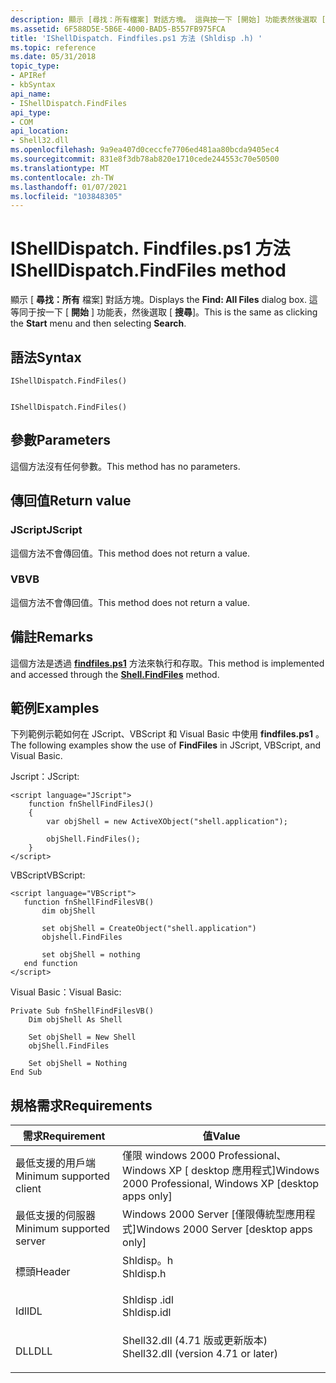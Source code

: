 ```yaml
---
description: 顯示 [尋找：所有檔案] 對話方塊。 這與按一下 [開始] 功能表然後選取 [搜尋] 相同。
ms.assetid: 6F588D5E-5B6E-4000-BAD5-B557FB975FCA
title: 'IShellDispatch. Findfiles.ps1 方法 (Shldisp .h) '
ms.topic: reference
ms.date: 05/31/2018
topic_type:
- APIRef
- kbSyntax
api_name:
- IShellDispatch.FindFiles
api_type:
- COM
api_location:
- Shell32.dll
ms.openlocfilehash: 9a9ea407d0ceccfe7706ed481aa80bcda9405ec4
ms.sourcegitcommit: 831e8f3db78ab820e1710cede244553c70e50500
ms.translationtype: MT
ms.contentlocale: zh-TW
ms.lasthandoff: 01/07/2021
ms.locfileid: "103848305"
---
```

# <a name="ishelldispatchfindfiles-method"></a><span data-ttu-id="cb94b-104">IShellDispatch. Findfiles.ps1 方法</span><span class="sxs-lookup"><span data-stu-id="cb94b-104">IShellDispatch.FindFiles method</span></span>

<span data-ttu-id="cb94b-105">顯示 [ **尋找：所有** 檔案] 對話方塊。</span><span class="sxs-lookup"><span data-stu-id="cb94b-105">Displays the **Find: All Files** dialog box.</span></span> <span data-ttu-id="cb94b-106">這等同于按一下 [ **開始** ] 功能表，然後選取 [ **搜尋**]。</span><span class="sxs-lookup"><span data-stu-id="cb94b-106">This is the same as clicking the **Start** menu and then selecting **Search**.</span></span>

## <a name="syntax"></a><span data-ttu-id="cb94b-107">語法</span><span class="sxs-lookup"><span data-stu-id="cb94b-107">Syntax</span></span>


```JScript
IShellDispatch.FindFiles()
```


```VB

IShellDispatch.FindFiles()
```





## <a name="parameters"></a><span data-ttu-id="cb94b-108">參數</span><span class="sxs-lookup"><span data-stu-id="cb94b-108">Parameters</span></span>

<span data-ttu-id="cb94b-109">這個方法沒有任何參數。</span><span class="sxs-lookup"><span data-stu-id="cb94b-109">This method has no parameters.</span></span>

## <a name="return-value"></a><span data-ttu-id="cb94b-110">傳回值</span><span class="sxs-lookup"><span data-stu-id="cb94b-110">Return value</span></span>

### <a name="jscript"></a><span data-ttu-id="cb94b-111">JScript</span><span class="sxs-lookup"><span data-stu-id="cb94b-111">JScript</span></span>

<span data-ttu-id="cb94b-112">這個方法不會傳回值。</span><span class="sxs-lookup"><span data-stu-id="cb94b-112">This method does not return a value.</span></span>

### <a name="vb"></a><span data-ttu-id="cb94b-113">VB</span><span class="sxs-lookup"><span data-stu-id="cb94b-113">VB</span></span>

<span data-ttu-id="cb94b-114">這個方法不會傳回值。</span><span class="sxs-lookup"><span data-stu-id="cb94b-114">This method does not return a value.</span></span>

## <a name="remarks"></a><span data-ttu-id="cb94b-115">備註</span><span class="sxs-lookup"><span data-stu-id="cb94b-115">Remarks</span></span>

<span data-ttu-id="cb94b-116">這個方法是透過 [**findfiles.ps1**](shell-findfiles.md) 方法來執行和存取。</span><span class="sxs-lookup"><span data-stu-id="cb94b-116">This method is implemented and accessed through the [**Shell.FindFiles**](shell-findfiles.md) method.</span></span>

## <a name="examples"></a><span data-ttu-id="cb94b-117">範例</span><span class="sxs-lookup"><span data-stu-id="cb94b-117">Examples</span></span>

<span data-ttu-id="cb94b-118">下列範例示範如何在 JScript、VBScript 和 Visual Basic 中使用 **findfiles.ps1** 。</span><span class="sxs-lookup"><span data-stu-id="cb94b-118">The following examples show the use of **FindFiles** in JScript, VBScript, and Visual Basic.</span></span>

<span data-ttu-id="cb94b-119">Jscript：</span><span class="sxs-lookup"><span data-stu-id="cb94b-119">JScript:</span></span>


```JScript
<script language="JScript">
    function fnShellFindFilesJ()
    {
        var objShell = new ActiveXObject("shell.application");
        
        objShell.FindFiles();
    }
</script>
```



<span data-ttu-id="cb94b-120">VBScript</span><span class="sxs-lookup"><span data-stu-id="cb94b-120">VBScript:</span></span>


```VB
<script language="VBScript">
   function fnShellFindFilesVB()
       dim objShell
       
       set objShell = CreateObject("shell.application")
       objshell.FindFiles

       set objShell = nothing
   end function
</script>
```



<span data-ttu-id="cb94b-121">Visual Basic：</span><span class="sxs-lookup"><span data-stu-id="cb94b-121">Visual Basic:</span></span>


```VB
Private Sub fnShellFindFilesVB()
    Dim objShell As Shell

    Set objShell = New Shell
    objShell.FindFiles

    Set objShell = Nothing
End Sub
```



## <a name="requirements"></a><span data-ttu-id="cb94b-122">規格需求</span><span class="sxs-lookup"><span data-stu-id="cb94b-122">Requirements</span></span>



| <span data-ttu-id="cb94b-123">需求</span><span class="sxs-lookup"><span data-stu-id="cb94b-123">Requirement</span></span> | <span data-ttu-id="cb94b-124">值</span><span class="sxs-lookup"><span data-stu-id="cb94b-124">Value</span></span> |
|-------------------------------------|----------------------------------------------------------------------------------------------------------------|
| <span data-ttu-id="cb94b-125">最低支援的用戶端</span><span class="sxs-lookup"><span data-stu-id="cb94b-125">Minimum supported client</span></span><br/> | <span data-ttu-id="cb94b-126">僅限 windows 2000 Professional、Windows XP \[ desktop 應用程式\]</span><span class="sxs-lookup"><span data-stu-id="cb94b-126">Windows 2000 Professional, Windows XP \[desktop apps only\]</span></span><br/>                                         |
| <span data-ttu-id="cb94b-127">最低支援的伺服器</span><span class="sxs-lookup"><span data-stu-id="cb94b-127">Minimum supported server</span></span><br/> | <span data-ttu-id="cb94b-128">Windows 2000 Server \[僅限傳統型應用程式\]</span><span class="sxs-lookup"><span data-stu-id="cb94b-128">Windows 2000 Server \[desktop apps only\]</span></span><br/>                                                           |
| <span data-ttu-id="cb94b-129">標頭</span><span class="sxs-lookup"><span data-stu-id="cb94b-129">Header</span></span><br/>                   | <dl> <span data-ttu-id="cb94b-130"><dt>Shldisp。h</dt></span><span class="sxs-lookup"><span data-stu-id="cb94b-130"><dt>Shldisp.h</dt></span></span> </dl>                           |
| <span data-ttu-id="cb94b-131">Idl</span><span class="sxs-lookup"><span data-stu-id="cb94b-131">IDL</span></span><br/>                      | <dl> <span data-ttu-id="cb94b-132"><dt>Shldisp .idl</dt></span><span class="sxs-lookup"><span data-stu-id="cb94b-132"><dt>Shldisp.idl</dt></span></span> </dl>                         |
| <span data-ttu-id="cb94b-133">DLL</span><span class="sxs-lookup"><span data-stu-id="cb94b-133">DLL</span></span><br/>                      | <dl> <span data-ttu-id="cb94b-134"><dt>Shell32.dll (4.71 版或更新版本) </dt></span><span class="sxs-lookup"><span data-stu-id="cb94b-134"><dt>Shell32.dll (version 4.71 or later)</dt></span></span> </dl> |



 

 




